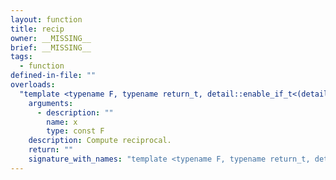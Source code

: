 ```yaml
---
layout: function
title: recip
owner: __MISSING__
brief: __MISSING__
tags:
  - function
defined-in-file: ""
overloads:
  "template <typename F, typename return_t, detail::enable_if_t<(detail::builtin::is_genfloatf<F>::value), int> >\nreturn_t recip(const F)":
    arguments:
      - description: ""
        name: x
        type: const F
    description: Compute reciprocal.
    return: ""
    signature_with_names: "template <typename F, typename return_t, detail::enable_if_t<(detail::builtin::is_genfloatf<F>::value), int> >\nreturn_t recip(const F x)"
---
```

